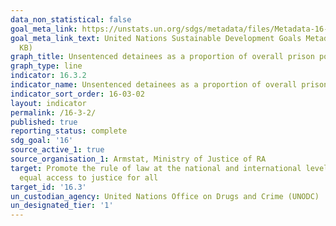 ```yaml
---
data_non_statistical: false
goal_meta_link: https://unstats.un.org/sdgs/metadata/files/Metadata-16-03-02.pdf
goal_meta_link_text: United Nations Sustainable Development Goals Metadata (PDF 209
  KB)
graph_title: Unsentenced detainees as a proportion of overall prison population
graph_type: line
indicator: 16.3.2
indicator_name: Unsentenced detainees as a proportion of overall prison population
indicator_sort_order: 16-03-02
layout: indicator
permalink: /16-3-2/
published: true
reporting_status: complete
sdg_goal: '16'
source_active_1: true
source_organisation_1: Armstat, Ministry of Justice of RA
target: Promote the rule of law at the national and international levels and ensure
  equal access to justice for all
target_id: '16.3'
un_custodian_agency: United Nations Office on Drugs and Crime (UNODC)
un_designated_tier: '1'
---
```

